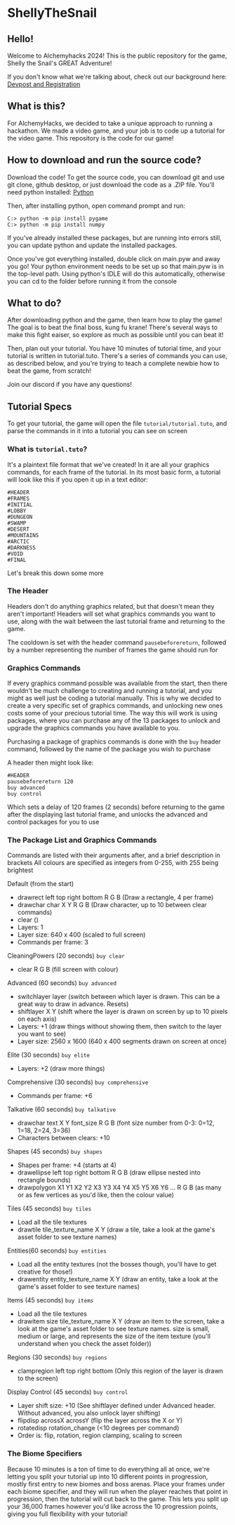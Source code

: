 # ShellyTheSnail
## Hello!
Welcome to Alchemyhacks 2024! This is the public repository for the game, Shelly the Snail's GREAT Adventure!

If you don't know what we're talking about, check out our background here: [Devpost and Registration](https://alchemyhacks.devpost.com/)

## What is this?
For AlchemyHacks, we decided to take a unique approach to running a hackathon. We made a video game, and your job is to code up a tutorial for the video game. This repository is the code for our game!

## How to download and run the source code?
Download the code! To get the source code, you can download git and use git clone, github desktop, or just download the code as a .ZIP file. You'll need python installed: [Python](https://www.python.org/)

Then, after installing python, open command prompt and run:
```
C:> python -m pip install pygame
C:> python -m pip install numpy
```
If you've already installed these packages, but are running into errors still, you can update python and update the installed packages.

Once you've got everything installed, double click on main.pyw and away you go! Your python environment needs to be set up so that main.pyw is in the top-level path. Using python's IDLE will do this automatically, otherwise you can cd to the folder before running it from the console

## What to do?
After downloading python and the game, then learn how to play the game! The goal is to beat the final boss, kung fu krane! There's several ways to make this fight eaiser, so explore as much as possible until you can beat it!

Then, plan out your tutorial. You have 10 minutes of tutorial time, and your tutorial is written in tutorial.tuto. There's a series of commands you can use, as described below, and you're trying to teach a complete newbie how to beat the game, from scratch!

Join our discord if you have any questions!

## Tutorial Specs
To get your tutorial, the game will open the file `tutorial/tutorial.tuto`, and parse the commands in it into a tutorial you can see on screen

### What is `tutorial.tuto`?
It's a plaintext file format that we've created! In it are all your graphics commands, for each frame of the tutorial. In its most basic form, a tutorial will look like this if you open it up in a text editor:
```
#HEADER
#FRAMES
#INITIAL
#LOBBY
#DUNGEON
#SWAMP
#DESERT
#MOUNTAINS
#ARCTIC
#DARKNESS
#VOID
#FINAL
```
Let's break this down some more
### The Header
Headers don't do anything graphics related, but that doesn't mean they aren't important! Headers will set what graphics commands you want to use, along with the wait between the last tutorial frame and returning to the game.

The cooldown is set with the header command `pausebeforereturn`, followed by a number representing the number of frames the game should run for

### Graphics Commands
If every graphics command possible was available from the start, then there wouldn't be much challenge to creating and running a tutorial, and you might as well just be coding a tutorial manually. This is why we decided to create a very specific set of graphics commands, and unlocking new ones costs some of your precious tutorial time. The way this will work is using packages, where you can purchase any of the 13 packages to unlock and upgrade the graphics commands you have available to you.

Purchasing a package of graphics commands is done with the `buy` header command, followed by the name of the package you wish to purchase

A header then might look like:
```
#HEADER
pausebeforereturn 120
buy advanced
buy control
```
Which sets a delay of 120 frames (2 seconds) before returning to the game after the displaying last tutorial frame, and unlocks the advanced and control packages for you to use

### The Package List and Graphics Commands
Commands are listed with their arguments after, and a brief description in brackets
All colours are specified as integers from 0-255, with 255 being brightest

Default (from the start)
 - drawrect left top right bottom R G B (Draw a rectangle, 4 per frame)
 - drawchar char X Y R G B (Draw character, up to 10 between clear commands)
 - clear ()
 - Layers: 1
 - Layer size: 640 x 400 (scaled to full screen)
 - Commands per frame: 3

CleaningPowers (20 seconds)
`buy clear`
 - clear R G B (fill screen with colour)

Advanced (60 seconds)
`buy advanced`
 - switchlayer layer (switch between which layer is drawn. This can be a great way to draw in advance. Resets)
 - shiftlayer X Y (shift where the layer is drawn on screen by up to 10 pixels on each axis)
 - Layers: +1 (draw things without showing them, then switch to the layer you want to see)
 - Layer size: 2560 x 1600 (640 x 400 segments drawn on screen at once)

Elite (30 seconds)
`buy elite`
 - Layers: +2 (draw more things)

Comprehensive (30 seconds)
`buy comprehensive`
 - Commands per frame: +6

Talkative (60 seconds)
`buy talkative`
 - drawchar text X Y font_size R G B (font size number from 0-3: 0=12, 1=18, 2=24, 3=36)
 - Characters between clears: +10

Shapes (45 seconds)
`buy shapes`
 - Shapes per frame: +4 (starts at 4)
 - drawellipse left top right bottom R G B (draw ellipse nested into rectangle bounds)
 - drawpolygon X1 Y1 X2 Y2 X3 Y3 X4 Y4 X5 Y5 X6 Y6 ... R G B (as many or as few vertices as you'd like, then the colour value)

Tiles (45 seconds)
`buy tiles`
 - Load all the tile textures
 - drawtile tile_texture_name X Y (draw a tile, take a look at the game's asset folder to see texture names)

Entities(60 seconds)
`buy entities`
 - Load all the entity textures (not the bosses though, you'll have to get creative for those!)
 - drawentity entity_texture_name X Y (draw an entity, take a look at the game's asset folder to see texture names)

Items (45 seconds)
`buy items`
 - Load all the tile textures
 - drawitem size tile_texture_name X Y (draw an item to the screen, take a look at the game's asset folder to see texture names. size is small, medium or large, and represents the size of the item texture (you'll understand when you check the asset folder))

Regions (30 seconds)
`buy regions`
 - clampregion left top right bottom (Only this region of the layer is drawn to the screen)

Display Control (45 seconds)
`buy control`
 - Layer shift size: +10 (See shiftlayer defined under Advanced header. Without advanced, you also unlock layer shifting)
 - flipdisp acrossX acrossY (flip the layer across the X or Y)
 - rotatedisp rotation_change (<10 degrees per command)
 - Order is: flip, rotation, region clamping, scaling to screen

### The Biome Specifiers
Because 10 minutes is a ton of time to do everything all at once, we're letting you split your tutorial up into 10 different points in progression, mostly first entry to new biomes and boss arenas. Place your frames under each biome specifier, and they will run when the player reaches that point in progression, then the tutorial will cut back to the game. This lets you split up your 36,000 frames however you'd like across the 10 progression points, giving you full flexibility with your tutorial!

